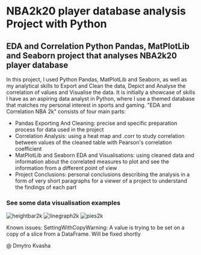 # NBA2k20 player database analysis Project with Python

## EDA and Correlation Python Pandas, MatPlotLib and Seaborn project that analyses NBA2k20 player database

In this project, I used Python Pandas, MatPlotLib and Seaborn, as well as my analytical skills to Export and Clean the data, Depict and Analyse the correlation of values and Visualise the data. It is initially a showcase of skills I have as an aspiring data analyst in Python, where I use a themed database that matches my personal interest in sports and gaming. "EDA and Correlation NBA 2k" consists of four main parts:

* Pandas Exporting And Cleaning: precise and specific preparation process for data used in the project
* Correlation Analysis: using a heat map and .corr to study correlation between values of the cleaned table with Pearson's correlation coefficient
* MatPlotLib and Seaborn EDA and Visualisations: using cleaned data and information about the correlated measures to plot and see the information from a different point of view
* Project Conclusions: personal conclusions describing the analysis in a form of very short paragraphs for a viewer of a project to understand the findings of each part

### See some data visualisation examples

![heightbar2k](https://github.com/dimitriousss/nba2k/assets/136066480/7f7ec0cc-776b-4b9a-9f37-dadf9f1fb646)
![linegraph2k](https://github.com/dimitriousss/nba2k/assets/136066480/55d85e8a-4dcc-4287-8e3a-5428f8faa7fd)
![pies2k](https://github.com/dimitriousss/nba2k/assets/136066480/732fd48f-8f64-4214-9f86-18869d8448a9)

Known issues: SettingWithCopyWarning: A value is trying to be set on a copy of a slice from a DataFrame. Will be fixed shortly

@ Dmytro Kvasha
